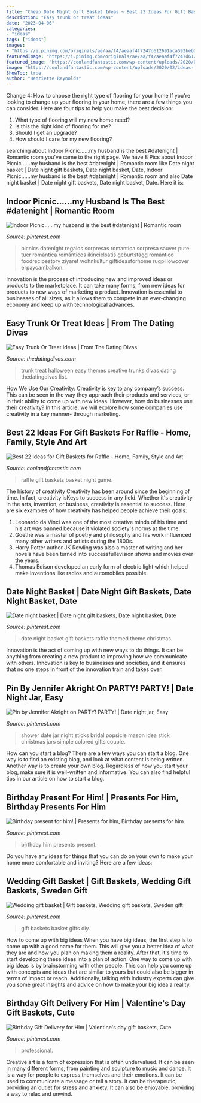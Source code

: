 ```yaml
---
title: "Cheap Date Night Gift Basket Ideas ~ Best 22 Ideas For Gift Baskets For Raffle"
description: "Easy trunk or treat ideas"
date: "2023-04-06"
categories:
- "ideas"
tags: ["ideas"]
images:
- "https://i.pinimg.com/originals/ae/aa/f4/aeaaf4f7247d612691aca592beb2494d.jpg"
featuredImage: "https://i.pinimg.com/originals/ae/aa/f4/aeaaf4f7247d612691aca592beb2494d.jpg"
featured_image: "https://coolandfantastic.com/wp-content/uploads/2020/02/ideas-for-gift-baskets-for-raffle-fresh-family-game-night-raffle-basket-of-ideas-for-gift-baskets-for-raffle-scaled.jpg"
image: "https://coolandfantastic.com/wp-content/uploads/2020/02/ideas-for-gift-baskets-for-raffle-fresh-family-game-night-raffle-basket-of-ideas-for-gift-baskets-for-raffle-scaled.jpg"
ShowToc: true
author: "Henriette Reynolds"
---
```



Change 4: How to choose the right type of flooring for your home
If you're looking to change up your flooring in your home, there are a few things you can consider. Here are four tips to help you make the best decision: 
1. What type of flooring will my new home need?
2. Is this the right kind of flooring for me?
3. Should I get an upgrade?
4. How should I care for my new flooring?

	

		
searching about Indoor Picnic......my husband is the best #datenight | Romantic room you've came to the right page. We have 8 Pics about Indoor Picnic......my husband is the best #datenight | Romantic room like Date night basket | Date night gift baskets, Date night basket, Date, Indoor Picnic......my husband is the best #datenight | Romantic room and also Date night basket | Date night gift baskets, Date night basket, Date. Here it is:
		
    
## Indoor Picnic......my Husband Is The Best #datenight | Romantic Room

<img loading=lazy src="https://i.pinimg.com/originals/0d/e0/97/0de0972b8326d3ceb4a42cec9d5bc942.jpg" onerror="this.onerror=null;this.src='https://tse4.mm.bing.net/th?id=OIP.a5wQ2ZWFKJfMT738p01fywHaJ4&amp;pid=15.1';" alt="Indoor Picnic......my husband is the best #datenight | Romantic room">

_Source: pinterest.com_

>picnics datenight regalos sorpresas romantica sorpresa sauver pute tuer romántica románticos ikincielsatis geburtstagg romântico foodrecipestory ziyaret wohnkultur giftideasforhome rugpillowcover erpaycambalkon. 

	

Innovation is the process of introducing new and improved ideas or products to the marketplace. It can take many forms, from new ideas for products to new ways of marketing a product. Innovation is essential to businesses of all sizes, as it allows them to compete in an ever-changing economy and keep up with technological advances.

    
## Easy Trunk Or Treat Ideas | From The Dating Divas

<img loading=lazy src="https://www.thedatingdivas.com/wp-content/uploads/2018/07/Trunk-or-Treat-Ideas-Square.png" onerror="this.onerror=null;this.src='https://tse4.mm.bing.net/th?id=OIP.KNTCDcKyPwjLjPd9GnjhiAHaHa&amp;pid=15.1';" alt="Easy Trunk Or Treat Ideas | From The Dating Divas">

_Source: thedatingdivas.com_

>trunk treat halloween easy themes creative trunks divas dating thedatingdivas list. 

	

How We Use Our Creativity:
Creativity is key to any company’s success. This can be seen in the way they approach their products and services, or in their ability to come up with new ideas. However, how do businesses use their creativity? In this article, we will explore how some companies use creativity in a key manner- through marketing.

    
## Best 22 Ideas For Gift Baskets For Raffle - Home, Family, Style And Art

<img loading=lazy src="https://coolandfantastic.com/wp-content/uploads/2020/02/ideas-for-gift-baskets-for-raffle-fresh-family-game-night-raffle-basket-of-ideas-for-gift-baskets-for-raffle-scaled.jpg" onerror="this.onerror=null;this.src='https://tse4.mm.bing.net/th?id=OIP.x4IgpXyrYUAjsuxwycTJ5QHaLv&amp;pid=15.1';" alt="Best 22 Ideas for Gift Baskets for Raffle - Home, Family, Style and Art">

_Source: coolandfantastic.com_

>raffle gift baskets basket night game. 

	

The history of creativity
Creativity has been around since the beginning of time. In fact, creativity isKeys to success in any field. Whether it's creativity in the arts, invention, or business, creativity is essential to success. Here are six examples of how creativity has helped people achieve their goals: 
1. Leonardo da Vinci was one of the most creative minds of his time and his art was banned because it violated society's norms at the time. 
2. Goethe was a master of poetry and philosophy and his work influenced many other writers and artists during the 1800s. 
3. Harry Potter author JK Rowling was also a master of writing and her novels have been turned into successfullevision shows and movies over the years. 
4. Thomas Edison developed an early form of electric light which helped make inventions like radios and automobiles possible. 

    
## Date Night Basket | Date Night Gift Baskets, Date Night Basket, Date

<img loading=lazy src="https://i.pinimg.com/originals/42/44/26/4244267f6fa2b171a4487fed81bc1ae9.jpg" onerror="this.onerror=null;this.src='https://tse1.mm.bing.net/th?id=OIP.h9R_IbZjvaqyptadMmNpYQHaJ4&amp;pid=15.1';" alt="Date night basket | Date night gift baskets, Date night basket, Date">

_Source: pinterest.com_

>date night basket gift baskets raffle themed theme christmas. 

	

Innovation is the act of coming up with new ways to do things. It can be anything from creating a new product to improving how we communicate with others. Innovation is key to businesses and societies, and it ensures that no one steps in front of the innovation train and takes over.

    
## Pin By Jennifer Akright On PARTY! PARTY! | Date Night Jar, Easy

<img loading=lazy src="https://i.pinimg.com/736x/b0/6e/82/b06e82fcc3764f6a450182d0db2fce5e--wedding-shower-activities-painted-sticks.jpg" onerror="this.onerror=null;this.src='https://tse3.mm.bing.net/th?id=OIP.GCBVys5rHrVseyyz4LTyZwHaJ3&amp;pid=15.1';" alt="Pin by Jennifer Akright on PARTY! PARTY! | Date night jar, Easy">

_Source: pinterest.com_

>shower date jar night sticks bridal popsicle mason idea stick christmas jars simple colored gifts couple. 

	

How can you start a blog?
There are a few ways you can start a blog. One way is to find an existing blog, and look at what content is being written. Another way is to create your own blog. Regardless of how you start your blog, make sure it is well-written and informative. You can also find helpful tips in our article on how to start a blog.

    
## Birthday Present For Him! | Presents For Him, Birthday Presents For Him

<img loading=lazy src="https://i.pinimg.com/736x/1d/93/af/1d93afd2687d858cfdd876a0740d351b--birthday-presents-for-him-birthday-gifts.jpg" onerror="this.onerror=null;this.src='https://tse1.mm.bing.net/th?id=OIP.32xZJv2TvR_zHKLPtA74UgHaJ3&amp;pid=15.1';" alt="Birthday present for him! | Presents for him, Birthday presents for him">

_Source: pinterest.com_

>birthday him presents present. 

	

Do you have any ideas for things that you can do on your own to make your home more comfortable and inviting? Here are a few ideas: 

    
## Wedding Gift Basket | Gift Baskets, Wedding Gift Baskets, Sweden Gift

<img loading=lazy src="https://i.pinimg.com/736x/36/12/fc/3612fcba3278d80367a3952486144d19--wedding-gift-baskets-wedding-gifts.jpg" onerror="this.onerror=null;this.src='https://tse3.mm.bing.net/th?id=OIP.C7m0Rj4dFIIQPuDa0ukCawHaJ4&amp;pid=15.1';" alt="Wedding gift basket | Gift baskets, Wedding gift baskets, Sweden gift">

_Source: pinterest.com_

>gift baskets basket gifts diy. 

	

How to come up with big ideas
When you have big ideas, the first step is to come up with a good name for them. This will give you a better idea of what they are and how you plan on making them a reality. After that, it's time to start developing these ideas into a plan of action.
One way to come up with big ideas is by brainstorming with other people. This can help you come up with concepts and ideas that are similar to yours but could also be bigger in terms of impact or reach. Additionally, talking with industry experts can give you some great insights and advice on how to make your big idea a reality.

    
## Birthday Gift Delivery For Him | Valentine&#039;s Day Gift Baskets, Cute

<img loading=lazy src="https://i.pinimg.com/originals/ae/aa/f4/aeaaf4f7247d612691aca592beb2494d.jpg" onerror="this.onerror=null;this.src='https://tse3.mm.bing.net/th?id=OIP.A3Pfp_IO4kBrPh_GJxldXgHaJ4&amp;pid=15.1';" alt="Birthday Gift Delivery for Him | Valentine&#039;s day gift baskets, Cute">

_Source: pinterest.com_

>professional. 

	

Creative art is a form of expression that is often undervalued. It can be seen in many different forms, from painting and sculpture to music and dance. It is a way for people to express themselves and their emotions. It can be used to communicate a message or tell a story. It can be therapeutic, providing an outlet for stress and anxiety. It can also be enjoyable, providing a way to relax and unwind.

